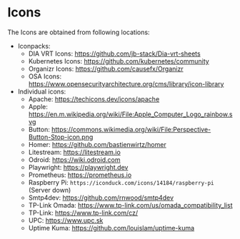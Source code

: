# Icons

The Icons are obtained from following locations:

- Iconpacks:
    - DIA VRT Icons: <https://github.com/jb-stack/Dia-vrt-sheets>
    - Kubernetes Icons: <https://github.com/kubernetes/community>
    - Organizr Icons: <https://github.com/causefx/Organizr>
    - OSA Icons: <https://www.opensecurityarchitecture.org/cms/library/icon-library>
- Individual icons:
    - Apache: <https://techicons.dev/icons/apache>
    - Apple: <https://en.m.wikipedia.org/wiki/File:Apple_Computer_Logo_rainbow.svg>
    - Button: <https://commons.wikimedia.org/wiki/File:Perspective-Button-Stop-icon.png>
    - Homer: <https://github.com/bastienwirtz/homer>
    - Litestream: <https://litestream.io>
    - Odroid: <https://wiki.odroid.com>
    - Playwright: <https://playwright.dev>
    - Prometheus: <https://prometheus.io>
    - Raspberry Pi: `https://iconduck.com/icons/14184/raspberry-pi` (Server down)
    - Smtp4dev: <https://github.com/rnwood/smtp4dev>
    - TP-Link Omada: <https://www.tp-link.com/us/omada_compatibility_list>
    - TP-Link: <https://www.tp-link.com/cz/>
    - UPC: <https://www.upc.sk>
    - Uptime Kuma: <https://github.com/louislam/uptime-kuma>
